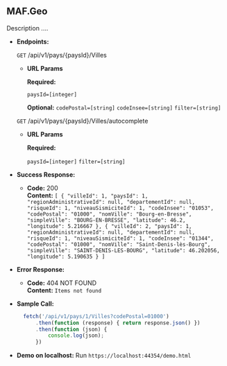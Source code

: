 **MAF.Geo**
----
 Description ....

* **Endpoints:**

  `GET`
  /api/v1/pays/{paysId}/Villes
  -  **URL Params**

      **Required:**
 
       `paysId=[integer]`

     **Optional:**
       `codePostal=[string]`
       `codeInsee=[string]`
       `filter=[string]`
   
   `GET`
  /api/v1/pays/{paysId}/Villes/autocomplete

  -  **URL Params**

     **Required:**
 
        `paysId=[integer]`
        `filter=[string]`

* **Success Response:**

  * **Code:** 200 <br />
    **Content:** `[
  {
    "villeId": 1,
    "paysId": 1,
    "regionAdministrativeId": null,
    "departementId": null,
    "risqueId": 1,
    "niveauSismiciteId": 1,
    "codeInsee": "01053",
    "codePostal": "01000",
    "nomVille": "Bourg-en-Bresse",
    "simpleVille": "BOURG-EN-BRESSE",
    "latitude": 46.2,
    "longitude": 5.216667
  },
  {
    "villeId": 2,
    "paysId": 1,
    "regionAdministrativeId": null,
    "departementId": null,
    "risqueId": 1,
    "niveauSismiciteId": 1,
    "codeInsee": "01344",
    "codePostal": "01000",
    "nomVille": "Saint-Denis-lès-Bourg",
    "simpleVille": "SAINT-DENIS-LES-BOURG",
    "latitude": 46.202056,
    "longitude": 5.190635
  }
]`
 
* **Error Response:**

  * **Code:** 404 NOT FOUND <br />
    **Content:** `Items not found`


* **Sample Call:**

  ```javascript
    fetch('/api/v1/pays/1/Villes?codePostal=01000')
        .then(function (response) { return response.json() })
        .then(function (json) {
            console.log(json);           
        })
  ```

* **Demo on localhost:**
  Run `https://localhost:44354/demo.html`
